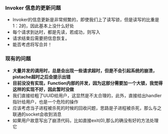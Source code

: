 ### Invoker 信息的更新问题
  - Invoker的信息更新是非常频繁的，即使我们上了读写锁，但是读写的比重是1：2的，因此基本上没什么好处
  - 每个请求到达时，都是先读，若成功，则写入
  - 请求结束后需要把信息恢复。
  - 能否考虑将写合并！

### 现有的问题
  - **大量并发的调用时，总是会出现一些请求超时，但是不会引起系统的崩溃，pistache超时之后会提示出错**
  - **目前没没有实现，Function内部的并发，因为这部分需要加一个大锁，我觉得这样的实现不好，因此暂时没做**
  - 我们直接给粗了UUID给用户，这显然是不太合理的，此外，直接给出handler指针给用户，也是一个危险的操作
  - 应该考虑当子进程被杀死的时候的回收问题，思路是子进程被杀死，那么与之联通的socket会收到消息
  - 如果用户故意写出了崩溃代码，比如直接exit(0),那么的确没有好的方法处理它